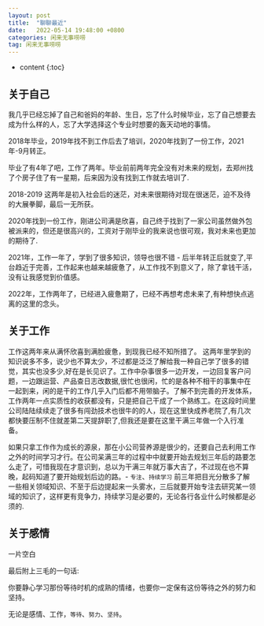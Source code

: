 ```yaml
---
layout: post
title:  "聊聊最近"
date:   2022-05-14 19:48:00 +0800
categories: 闲来无事唠唠
tag: 闲来无事唠唠
---
```


* content
{:toc}

## 关于自己

我几乎已经忘掉了自己和爸妈的年龄、生日，忘了什么时候毕业，忘了自己想要去成为什么样的人，忘了大学选择这个专业时想要的轰天动地的事情。

2018年毕业，2019年找不到工作后去了培训，2020年找到了一份工作，2021年-9月转正。

毕业了有4年了吧，工作了两年。毕业前前两年完全没有对未来的规划，去郑州找了个房子住了有一星期，后来因为没有找到工作就去培训了.

2018-2019 这两年是初入社会后的迷茫，对未来很期待对现在很迷茫，迫不及待的大展拳脚，最后一无所获。

2020年找到一份工作，刚进公司满是欣喜，自己终于找到了一家公司虽然做外包被派来的，但还是很高兴的，工资对于刚毕业的我来说也很可观，我对未来也更加的期待了.

2021年，工作一年了，学到了很多知识，领导也很不错 - 后半年转正后就变了,平台趋近于完善，工作起来也越来越疲惫了，从工作找不到意义了，除了拿钱干活，没有让我感觉到价值感。

2022年，工作两年了，已经进入疲惫期了，已经不再想考虑未来了,有种想快点逃离的这里的念头。

## 关于工作

工作这两年来从满怀欣喜到满脸疲惫，到现我已经不知所措了。
这两年里学到的知识说多不多，说少也不算太少，不过都是泛泛了解给我一种自己学了很多的错觉，其实也没多少,好在是长见识了。工作中杂事很多一边开发，一边回复客户问题，一边跟运营、产品查日志改数据,很忙也很闲，忙的是各种不相干的事集中在一起到来，闲的是干的工作几乎入门后都不用带脑子。了解不到完善的开发体系，工作两年一点实质性的收获都没有，只是把自己干成了一个熟练工。在这段时间里公司陆陆续续走了很多有闯劲技术也很牛的的人，现在这里快成养老院了,有几次都快要压制不住就差第二天提辞职了,但我还是要在这里干满三年做一个入行准备。

如果只拿工作作为成长的源泉，那在小公司营养源是很少的，还要自己去利用工作之外的时间学习才行。在公司呆满三年的过程中中就要开始去规划三年后的路要怎么走了，可惜我现在才意识到，总以为干满三年就万事大吉了，不过现在也不算晚，起码知道了要开始规划后边的路。- `专注`、`持续学习` 前三年把目光分散多了解一些相关领域知识、不至于后边提起来一头雾水，三后就要开始专注去研究某一领域的知识了，这样更有竞争力，持续学习是必要的，无论各行各业什么时候都是必须的.


## 关于感情

一片空白

最后附上三毛的一句话:

你要静心学习那份等待时机的成熟的情绪，也要你一定保有这份等待之外的努力和坚持。

无论是感情、工作，`等待`、`努力`、`坚持`。